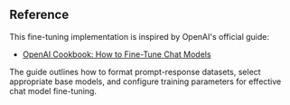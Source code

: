 ## Reference

This fine-tuning implementation is inspired by OpenAI's official guide:

- [OpenAI Cookbook: How to Fine-Tune Chat Models](https://cookbook.openai.com/examples/how_to_finetune_chat_models)

The guide outlines how to format prompt-response datasets, select appropriate base models, and configure training parameters for effective chat model fine-tuning.

